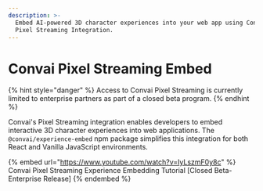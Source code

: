 ```yaml
---
description: >-
  Embed AI-powered 3D character experiences into your web app using Convai's
  Pixel Streaming Integration.
---
```


# Convai Pixel Streaming Embed

{% hint style="danger" %}
Access to Convai Pixel Streaming is currently limited to enterprise partners as part of a closed beta program.
{% endhint %}

Convai's Pixel Streaming integration enables developers to embed interactive 3D character experiences into web applications. The `@convai/experience-embed` npm package simplifies this integration for both React and Vanilla JavaScript environments.

{% embed url="https://www.youtube.com/watch?v=IyLszmF0y8c" %}
Convai Pixel Streaming Experience Embedding Tutorial \[Closed Beta- Enterprise Release]
{% endembed %}

